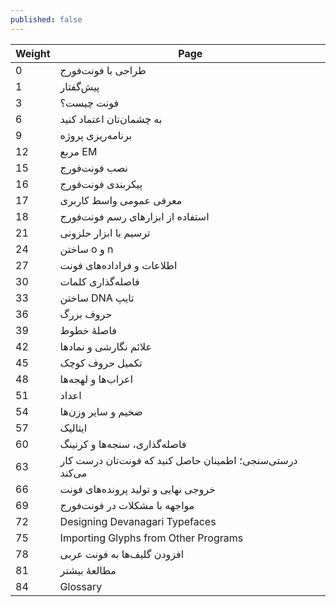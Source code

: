 ```yaml
---
published: false
---
```


| Weight | Page                                       |
|--------|--------------------------------------------|
| 0      | طراحی با فونت‌فورج                                      |
| 1      | پیش‌گفتار                               |
| 3      | فونت چیست؟                             |
| 6      | به چشمان‌تان اعتماد کنید                         |
| 9      | برنامه‌ریزی پروژه                      |
| 12     | مربع EM                              |
| 15     | نصب فونت‌فورج                       |
| 16     | پیکربندی فونت‌فورج                      |
| 17     | معرفی عمومی واسط کاربری                    |
| 18     | استفاده از ابزارهای رسم فونت‌فورج          |
| 21     | ترسیم با ابزار حلزونی                         |
| 24     | ساختن o و n                       |
| 27     | اطلاعات و فراداده‌های فونت                       |
| 30     | فاصله‌گذاری کلمات                                 |
| 33     | ساختن DNA تایپ                     |
| 36     | حروف بزرگ                            |
| 39     | فاصلهٔ خطوط                               |
| 42     | علائم نگارشی و نمادها                    |
| 45     | تکمیل حروف کوچک                  |
| 48     | اعراب‌ها و لهجه‌ها                     |
| 51     | اعداد                                   |
| 54     | ضخیم و سایر وزن‌ها                     |
| 57     | ایتالیک                                     |
| 60     | فاصله‌گذاری، سنجه‌ها و کرنینگ               |
| 63     | درستی‌سنجی؛ اطمینان حاصل کنید که فونت‌تان درست کار می‌کند    |
| 66     | خروجی نهایی و تولید پرونده‌های فونت     |
| 69     | مواجهه با مشکلات در فونت‌فورج |
| 72     | Designing Devanagari Typefaces             |
| 75     | Importing Glyphs from Other Programs       |
| 78     | افزودن گلیف‌ها به فونت عربی            |
| 81     | مطالعهٔ بیشتر                            |
| 84     | Glossary                                   |
